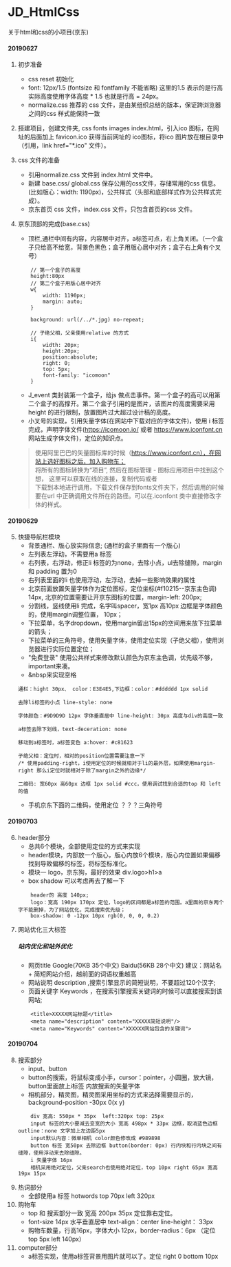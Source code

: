 # JD_HtmlCss
关于html和css的小项目(京东)

#### 20190627
1. 初步准备
    - css reset 初始化
    - font: 12px/1.5 (fontsize 和 fontfamily 不能省略) 这里的1.5 表示的是行高 实际高度使用字体高度 * 1.5 也就是行高 = 24px。
    - normalize.css 推荐的 css 文件，是由某组织总结的版本，保证跨浏览器之间的css 样式能保持一致

2. 搭建项目，创建文件夹, css fonts images index.html，引入ico 图标，在网址的后面加上 favicon.ico 获得当前网址的 ico图标，将ico 图片放在根目录中（引用，link href="*.ico" 文件）。
3. css 文件的准备
    - 引用normalize.css 文件到 index.html 文件中。
    - 新建 base.css/ global.css 保存公用的css文件，存储常用的css 信息。(比如版心：width: 1190px)，公共样式（头部和底部样式作为公共样式完成）。
    - 京东首页 css 文件，index.css 文件，只包含首页的css 文件。
4. 京东顶部的完成(base.css)
    - 顶栏,通栏中间有内容，内容居中对齐，a标签可点，右上角关闭。（一个盒子只给高不给宽，背景色黑色；盒子用版心居中对齐；盒子右上角有个叉号）
    ```
        // 第一个盒子的高度
        height:80px
        // 第二个盒子用版心居中对齐
        w{
            width: 1190px;
            margin: auto;
        }
        
        background: url(/../*.jpg) no-repeat;

        // 子绝父相，父亲使用relative 的方式
        i{
            width: 20px;
            height:20px;
            position:absolute;
            right: 0;
            top: 5px;
            font-family: "icomoon"
        }
    ```
    - J_event 类封装第一个盒子，给js 做点击事件。第一个盒子的高可以用第二个盒子的高撑开。第二个盒子引用的是图片，该图片的高度需要采用height 的进行限制，放置图片过大超过设计稿的高度。
    - 小叉号的实现，引用矢量字体(在网站中下载对应的字体文件)，使用 i 标签完成，声明字体文件(https://icomoon.io/ 或者 https://www.iconfont.cn 网站生成字体文件)，定位的知识点。
    >使用阿里巴巴的矢量图标库的时候（https://www.iconfont.cn），在网站上选好图标之后，加入购物车；  
    >将所有的图标转换为“项目”, 然后在图标管理 - 图标应用项目中找到这个想， 这里可以获取在线的连接，复制代码或者  
    > 下载到本地进行调用，下载文件保存到fonts文件夹下，然后调用的时候要在url 中正确调用文件所在的路径。可以在.iconfont 类中直接修改字体的样式。
#### 20190629  
5. 快捷导航栏模块
    - 背景通栏、版心放实际信息; (通栏的盒子里面有一个版心)
    - 左列表左浮动，不需要用a 标签
    - 右列表，右浮动，修正li 标签的为none，去除小点，ul去除缝隙，margin 和 padding 置为0
    - 右列表里面的li 也使用浮动，左浮动，去掉一些影响效果的属性
    - 北京前面放置矢量字体作为定位图标，定位坐标(#f10215--京东主色调) 14px, 北京的位置需要让开京东图标的位置，margin-left: 200px;
    - 分割线，竖线使用li 完成，名字叫spacer，宽1px 高10px 边框是字体颜色的，使用margin调整位置， 10px；
    - 下拉菜单，名字dropdown，使用margin留出15px的空间用来放下拉菜单的箭头；
    - 下拉菜单的三角符号，使用矢量字体，使用定位实现（子绝父相），使用浏览器进行实际位置定位；
    - "免费登录" 使用公共样式来修改默认颜色为京东主色调，优先级不够，important来凑。
    - &nbsp来实现空格
    ```
    通栏：hight 30px、 color：E3E4E5,下边框：color：#dddddd 1px solid

    去除li标签的小点 line-style: none
    
    字体颜色：#9D9D9D 12px 字体垂直居中 line-height: 30px 高度与div的高度一致

    a标签去除下划线，text-deceration: none

    移动到a标签时，a标签变色 a:hover: #c81623

    子绝父相：定位时，相对的position位置需要注意一下
    /* 使用padding-right，i使用定位的时候就相对于li的最外层，如果使用margin-right 那么i定位时就相对于除了margin之外的边缘*/

    二维码: 宽60px 高60px 边框 1px solid #ccc，使用调试找到合适的top 和 left的值
    ```
    - 手机京东下面的二维码，使用定位 ？？？三角符号
#### 20190703
6. header部分
    - 总共6个模块，全部使用定位的方式来实现
    - header模块，内部放一个版心，版心内放6个模块，版心内位置如果偏移找到导致偏移的标签，将标签标准化。
    - 模块一 logo，京东狗，最好的效果 div.logo>h1>a
    - box shadow 可以考虑再去了解一下
    ```
        header的 高度 140px;
        logo：宽高 190px 170px 定位，logo的区间都是a标签的范围。a里面的京东两个字不能删掉，为了网站优化，完成搜索优先级；
        box-shadow: 0 -12px 10px rgb(0, 0, 0, 0.2)
    ```
7. 网站优化三大标签
    ##### 站内优化和站外优化
    - 网页title Google(70KB 35个中文) Baidu(56KB 28个中文) 建议：网站名 + 简短网站介绍，越前面的词语权重越高
    - 网站说明 description ,搜索引擎显示的简短说明，不要超过120个汉字;
    - 页面关键字 Keywords ，在搜索引擎搜索关键词的时候可以直接搜索到该网站;
    ```
        <title>XXXXX网站标题</title>
        <meta name="description" content="XXXXX简短说明"/>
        <meta name="Keywords" content="XXXXXX网站包含的关键词">
    ``` 

#### 20190704
8. 搜索部分
    - input、button
    - button的搜索，将鼠标变成小手，cursor：pointer，小圆圈，放大镜， button里面放上i标签 内放搜索的矢量字体
    - 相机部分，精灵图，精灵图采用坐标的方式来选择需要显示的，background-position -30px 0(x y)
    ```
        div 宽高: 550px * 35px  left:320px top: 25px
        input 标签的大小要减去变宽的大小 宽高 498px * 33px 边框，取消蓝色边框 outline：none 文字加上左边距5px
        input默认内容：微单相机 color颜色修改成 #989898
        button 标签 宽50px 去除边框 button(border: 0px) 行内块和行内块之间有缝隙，使用浮动来去除缝隙。
        i 矢量字体 16px
        相机采用绝对定位，父亲search也使用绝对定位，top 10px right 65px 宽高 19px 15px
    ```
9. 热词部分
    - 全部使用a 标签 hotwords top 70px left 320px
10. 购物车
    - top 和 搜索部分一致 宽高 200px 35px 定位靠右定位。
    - font-size 14px 水平垂直居中 text-align：center line-height： 33px
    - 购物车数量，行高16px，字体大小 12px，border-radius：6px （定位 top 5px left 140px）
11. computer部分
    - a标签实现，使用a标签背景用图片就可以了。定位 right 0 bottom 10px
